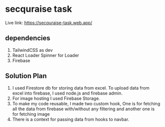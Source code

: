 # secquraise task

Live link: https://secquraise-task.web.app/

## dependencies

1. TailwindCSS as dev
2. React Loader Spinner for Loader
3. Firebase

## Solution Plan

1. I used Firestore db for storing data from excel. To upload data from excel into firebase, I used node.js and firebase admin.
2. For image hosting I used Firebase Storage.
3. To make my code reusable, I made two custom hook, One is for fetching all the data from firebase with/without any filtering and another one is for fetching image
4. There is a context for passing data from hooks to navbar.
